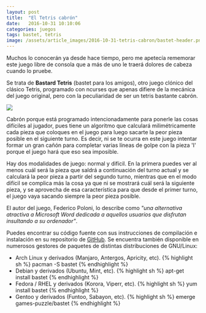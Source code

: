 ```yaml
---
layout: post
title:  "El Tetris cabrón"
date:   2016-10-31 10:10:06
categories: juegos
tags: bastet, tetris
image: /assets/article_images/2016-10-31-tetris-cabron/bastet-header.png
---
```

Muchos lo conocerán ya desde hace tiempo, pero me apetecía rememorar este juego libre de consola que a más de uno le traerá dolores de cabeza cuando lo pruebe.

Se trata de **Bastard Tetris** (bastet para los amigos), otro juego clónico del clásico Tetris, programado con ncurses que apenas difiere de la mecánica del juego original, pero con la peculiaridad de ser un tetris bastante cabrón.

![](/assets/article_images/2016-10-28-tetris-cabron/bastet-ss1.png) 

Cabrón porque está programado intencionadamente para ponerle las cosas difíciles al jugador, pues tiene un algoritmo que calculará milimétricamente cada pieza que coloques en el juego para luego sacarte la peor pieza posible en el siguiente turno. Es decir, ni se te ocurra en este juego intentar formar un gran cañón para completar varias líneas de golpe con la pieza 'I' porque el juego hará que eso sea imposible.

Hay dos modalidades de juego: normal y difícil. En la primera puedes ver al menos cuál será la pieza que saldrá a continuación del turno actual y se calculará la peor pieza a partir del segundo turno, mientras que en el modo difícil se complica más la cosa ya que ni se mostrará cuál será la siguiente pieza, y se aprovecha de esa característica para que desde el primer turno, el juego vaya sacando siempre la peor pieza posible.

El autor del juego, Federico Poloni, lo describe como _"una alternativa atractiva a Microsoft Word dedicada a aquellos usuarios que disfrutan insultando a su ordenador"_.

Puedes encontrar su código fuente con sus instrucciones de compilación e instalación en su repositorio de [GitHub](https://github.com/fph/bastet/). Se encuentra también disponible en numerosos gestores de paquetes de distintas distribuciones de GNU/Linux:

* Arch Linux y derivados (Manjaro, Antergos, Apricity, etc).
{% highlight sh %}
pacman -S bastet
{% endhighlight %}
* Debian y derivados (Ubuntu, Mint, etc).
{% highlight sh %}
apt-get install bastet
{% endhighlight %}
* Fedora / RHEL y derivados (Korora, Viperr, etc).
{% highlight sh %}
yum install bastet
{% endhighlight %}
* Gentoo y derivados (Funtoo, Sabayon, etc).
{% highlight sh %}
emerge games-puzzle/bastet
{% endhighlight %}
